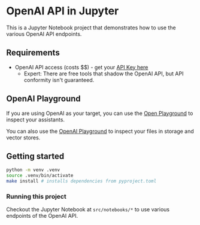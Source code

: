 # OpenAI API in Jupyter

This is a Jupyter Notebook project that demonstrates how to use the various OpenAI API endpoints.

## Requirements

- OpenAI API access (costs $$) - get your [API Key here](https://platform.openai.com/api-keys)
  - Expert: There are free tools that shadow the OpenAI API, but API conformity isn't guaranteed.

## OpenAI Playground

If you are using OpenAI as your target, you can use the [Open Playground](https://platform.openai.com/playground/assistants) to inspect your assistants.

You can also use the [OpenAI Playground](https://platform.openai.com/storage) to inspect your files in storage and vector stores.

## Getting started

``` bash
python -m venv .venv
source .venv/bin/activate
make install # installs dependencies from pyproject.toml
```

### Running this project

Checkout the Jupyter Notebook at `src/notebooks/*` to use various endpoints of the OpenAI API.
